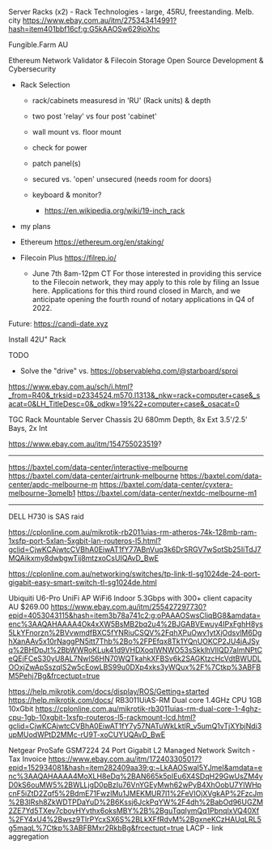 

Server Racks (x2) - Rack Technologies - large, 45RU, freestanding. Melb. city
https://www.ebay.com.au/itm/275343414991?hash=item401bbf16cf:g:G5kAAOSw629ioXhc



Fungible.Farm AU

Ethereum Network Validator & Filecoin Storage
Open Source Development & Cybersecurity



* Rack Selection
    - rack/cabinets measuresd in 'RU' (Rack units) & depth 
    - two post 'relay' vs four post 'cabinet'
    - wall mount vs. floor mount
    - check for power
    - patch panel(s)
    - secured vs. 'open' unsecured (needs room for doors)

    - keyboard & monitor? 
        * https://en.wikipedia.org/wiki/19-inch_rack



* my plans

* Ethereum
    https://ethereum.org/en/staking/


* Filecoin Plus
    https://filrep.io/
    
    * June 7th 8am-12pm CT
    For those interested in providing this service to the Filecoin network, they may apply to this role by filing an Issue here. Applications for this third round closed in March, and we anticipate opening the fourth round of notary applications in Q4 of 2022.


Future:
https://candi-date.xyz


Install 42U" Rack

TODO
* Solve the "drive" vs. 
https://observablehq.com/@starboard/sproi


https://www.ebay.com.au/sch/i.html?_from=R40&_trksid=p2334524.m570.l1313&_nkw=rack+computer+case&_sacat=0&LH_TitleDesc=0&_odkw=19%22+computer+case&_osacat=0


TGC Rack Mountable Server Chassis 2U 680mm Depth, 8x Ext 3.5'/2.5' Bays, 2x Int

https://www.ebay.com.au/itm/154755023519?

---
https://baxtel.com/data-center/interactive-melbourne
https://baxtel.com/data-center/airtrunk-melbourne
https://baxtel.com/data-center/apdc-melbourne-m
https://baxtel.com/data-center/cyxtera-melbourne-3pmelb1
https://baxtel.com/data-center/nextdc-melbourne-m1

---

DELL H730 is SAS raid

https://cplonline.com.au/mikrotik-rb2011uias-rm-atheros-74k-128mb-ram-1xsfp-port-5xlan-5xgbit-lan-routeros-l5.html?gclid=CjwKCAjwtcCVBhA0EiwAT1fY77ABnVuq3k6DrSRGV7wSotSb25IiTdJ7MQAikxmy8dwbgwTij8mtzxoCsUIQAvD_BwE

https://cplonline.com.au/networking/switches/tp-link-tl-sg1024de-24-port-gigabit-easy-smart-switch-tl-sg1024de.html



Ubiquiti U6-Pro UniFi AP WiFi6 Indoor 5.3Gbps with 300+ client capacity
AU $269.00
https://www.ebay.com.au/itm/255427297730?epid=4053043115&hash=item3b78a741c2:g:oPAAAOSwsCliqBG8&amdata=enc%3AAQAHAAAA4Ok4xXW5BsMB2bq2u4%2BJGABVEwuy4IPxFghH8ys5LkYFnorzn%2BVvwmdfBXC5fYNRiuCSQV%2FqhXPuOwv1ytXjOdsvlM6DghXanAAv5x10rNaggPN5itt7Thb%2Bo%2FPEfqx8Tk1YQnUOKCP2JU4jAJSyq%2BHDpJt%2BbWWRoKLuk41d9VHDXoqIWNWO53sSkklhVIlQD7aImNPtCeQEjFCeS30yU8AL7NwlS6HN70WQTkahkXFBSv6k2SAGKtzcHcVdtBWUDLOOxjZwApSszqIS2w5cEowLBS99u0DXp4xks3yWQux%2F%7Ctkp%3ABFBM5Pehj7Bg&frcectupt=true


https://help.mikrotik.com/docs/display/ROS/Getting+started
https://help.mikrotik.com/docs/
RB3011UiAS-RM Dual core 1.4GHz CPU 1GB 10xGbit
https://cplonline.com.au/mikrotik-rb3011uias-rm-dual-core-1-4ghz-cpu-1gb-10xgbit-1xsfp-routeros-l5-rackmount-lcd.html?gclid=CjwKCAjwtcCVBhA0EiwAT1fY7y57NATuWkLktlR_v5umQ1vTjXYbjNdi3upMUodWPtD2MMc-rU9T-xoCUYUQAvD_BwE


Netgear ProSafe GSM7224 24 Port Gigabit L2 Managed Network Switch - Tax Invoice
https://www.ebay.com.au/itm/172403305017?epid=152934081&hash=item282409aa39:g:~LkAAOSwal5YJmeI&amdata=enc%3AAQAHAAAA4MoXLH8eDq%2BAN665k5pIEu6X4SDqH29GwUsZM4yD0kS6ouMW5%2BWLLjgD0pBzIu76VnYGEyMwh62wPyB4XhOobU7YlWHpcnF5iZtD2Zqf5%2BdmE71FwzIMu1JMEKMUR7l1%2FeVIOjXVgkAP%2FzcJm%2B3lRsh8ZkWDTPDaYuD%2B6Kssj6JckPqYW%2F4dh%2BabOd96UGZM2ZE7Yd5TXev7cboyHYvthx6oksMBY%2B%2BguTqqIymQq1PbnqlxVQ40Xf%2FY4xU4%2Bwsz9TIrPYcxSX6S%2BLkXFfRdvM%2BgxneKCzHAUqLRL5g5maqL%7Ctkp%3ABFBMxr2RkbBg&frcectupt=true
LACP - link aggregation


